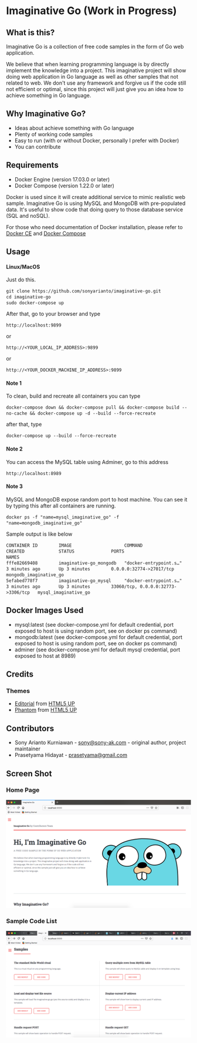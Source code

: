 # Imaginative Go (Work in Progress)
## What is this?
Imaginative Go is a collection of free code samples in the form of Go web application.

We believe that when learning programming language is by directly implement the knowledge into a project. This imaginative project will show doing web application in Go language as well as other samples that not related to web. We don't use any framework and forgive us if the code still not efficient or optimal, since this project will just give you an idea how to achieve something in Go language.

## Why Imaginative Go?
- Ideas about achieve something with Go language
- Plenty of working code samples
- Easy to run (with or without Docker, personally I prefer with Docker)
- You can contribute

## Requirements
- Docker Engine (version 17.03.0 or later)
- Docker Compose (version 1.22.0 or later)

Docker is used since it will create additional service to mimic realistic web sample. Imaginative Go is using MySQL and MongoDB with pre-populated data. It's useful to show code that doing query to those database service (SQL and noSQL).

For those who need documentation of Docker installation, please refer to [Docker CE](https://store.docker.com/search?type=edition&offering=community) and [Docker Compose](https://docs.docker.com/compose/install/)

## Usage
#### Linux/MacOS
Just do this.

```
git clone https://github.com/sonyarianto/imaginative-go.git
cd imaginative-go
sudo docker-compose up
```

After that, go to your browser and type
```
http://localhost:9899
```
or
```
http://<YOUR_LOCAL_IP_ADDRESS>:9899
```
or
```
http://<YOUR_DOCKER_MACHINE_IP_ADDRESS>:9899
```
#### Note 1
To clean, build and recreate all containers you can type
```
docker-compose down && docker-compose pull && docker-compose build --no-cache && docker-compose up -d --build --force-recreate
```
after that, type
```
docker-compose up --build --force-recreate
```

#### Note 2
You can access the MySQL table using Adminer, go to this address
```
http://localhost:8989
```

#### Note 3
MySQL and MongoDB expose random port to host machine. You can see it by typing this after all containers are running.
```
docker ps -f "name=mysql_imaginative_go" -f "name=mongodb_imaginative_go"
```
Sample output is like below
```
CONTAINER ID        IMAGE                    COMMAND                  CREATED             STATUS              PORTS                                NAMES
fffe82669408        imaginative-go_mongodb   "docker-entrypoint.s…"   3 minutes ago       Up 3 minutes        0.0.0.0:32774->27017/tcp             mongodb_imaginative_go
5efabed778f7        imaginative-go_mysql     "docker-entrypoint.s…"   3 minutes ago       Up 3 minutes        33060/tcp, 0.0.0.0:32773->3306/tcp   mysql_imaginative_go
```

## Docker Images Used
- mysql:latest (see docker-compose.yml for default credential, port exposed to host is using random port, see on docker ps command)
- mongodb:latest (see docker-compose.yml for default credential, port exposed to host is using random port, see on docker ps command)
- adminer (see docker-compose.yml for default mysql credential, port exposed to host at 8989)

## Credits
### Themes
- [Editorial](https://html5up.net/editorial) from [HTML5 UP](https://html5up.net)
- [Phantom](https://html5up.net/phantom) from [HTML5 UP](https://html5up.net)

## Contributors
- Sony Arianto Kurniawan - sony@sony-ak.com - original author, project maintainer
- Prasetyama Hidayat - prasetyama@gmail.com

## Screen Shot
### Home Page
![Imaginative Go - Screenshot 1](/src/assets/images/screenshot1.png?raw=true "Imaginative Go - Screenshot 1")
### Sample Code List
![Imaginative Go - Screenshot 2](/src/assets/images/screenshot2.png?raw=true "Imaginative Go - Screenshot 2")
